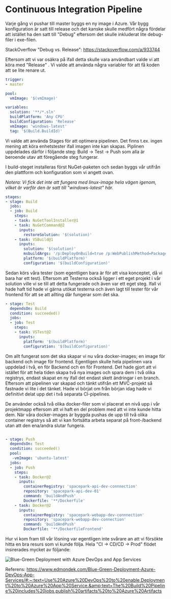# Continuous Integration Pipeline

Varje gång vi pushar till master byggs en ny image i Azure.  Vår bygg konfiguration är satt till release och det kanske skulle medfört några fördelar att istället ha den satt till "Debug" eftersom det skulle inkluderat lite debug-filer i exe-filen.

StackOverflow	"Debug vs. Release": https://stackoverflow.com/a/933744

Eftersom att vi var osäkra på ifall detta skulle vara användbart valde vi att köra med "Release" . Vi valde att använda några variabler för att få koden att se lite renare ut. 

```yaml
trigger:
- master

pool:
  vmImage: '$(vmImage)'

variables:
  solution: '**/*.sln'
  buildPlatform: 'Any CPU'
  buildConfiguration: 'Release'
  vmImage: 'windows-latest'
  tag: '$(Build.BuildId)'
```

Vi valde att använda Stages för att optimera pipelinen. Det finns t.ex. ingen mening att köra enhetstester ifall imagen inte kan skapas. Piplinen uppdelades därför i följande steg: Build -> Test -> Push som alla är beroende utav att föregående steg fungerar.

I build-steget installeras först NuGet-paketen och sedan byggs vår utifrån den plattform och konfiguration som vi angett ovan.

*Notera: Vi fick det inte att fungera med linux-image hela vägen igenom, vilket är varför den är satt till "windows-latest" här.*

```Yaml
stages:
- stage: Build
  jobs:
  - job: Build
    steps:
    - task: NuGetToolInstaller@1
    - task: NuGetCommand@2
      inputs:
        restoreSolution: '$(solution)'
    - task: VSBuild@1
      inputs:
        solution: '$(solution)'
        msbuildArgs: '/p:DeployOnBuild=true /p:WebPublishMethod=Package /p:PackageAsSingleFile=true /p:SkipInvalidConfigurations=true /p:DesktopBuildPackageLocation="$(build.artifactStagingDirectory)\WebApp.zip" /p:DeployIisAppPath="Default Web Site"'
        platform: '$(buildPlatform)'
        configuration: '$(buildConfiguration)'
```

Sedan körs våra tester (som egentligen bara är för att visa konceptet, då vi bara har ett test). Eftersom att Testerna också ligger i ett eget projekt i vår solution ville vi se till att detta fungerade och även var ett eget steg. Ifall vi hade haft tid hade vi gärna utökat testerna och även lagt till tester för vår frontend för att se att allting där fungerar som det ska.

```yaml
- stage: Test
  dependsOn: Build
  condition: succeeded()
  jobs:
  - job: Test
    steps:
    - task: VSTest@2
      inputs:
        platform: '$(buildPlatform)'
        configuration: '$(buildConfiguration)'
```

Om allt fungerat som det ska skapar vi nu våra docker-images; en image för backend och image för frontend. Egentligen skulle hela pipelinen vara uppdelad i två, en för Backend och en för Frontend. Det hade gjort att vi istället för att hela tiden skapa två nya images och spara dem i två olika registrys, endast skapat en ny ifall det endast skett ändringar i en branch. Eftersom att pipelinen var skapad och tänkt utifrån ett MVC-projekt så fastnade vi lite i det tänket. Hade vi börjat om från början idag hade vi definitivt delat upp det i två separata CI-pipelines.

De använder också två olika docker-filer som vi placerat en nivå upp i vår projektmapp eftersom att vi haft en del problem med att vi inte kunde hitta dem. När våra docker-images är byggda pushas de upp till två olika container registrys så att vi kan fortsätta arbeta separat på front-/backend utan att den ena/andra slutar fungera.

```yaml

- stage: Push
  dependsOn: Test
  condition: succeeded()
  pool:
   -vmImage: 'ubuntu-latest'
  jobs:
  - job: Push
    steps:
    - task: Docker@2
      inputs:
        containerRegistry: 'spacepark-api-dev-connnection'
        repository: 'spacepark-api-dev-01'
        command: 'buildAndPush'
        Dockerfile: '**/Dockerfile'
    - task: Docker@2
      inputs:
        containerRegistry: 'spacepark-webapp-dev-connnection'
        repository: 'spacepark-webapp-dev-connection'
        command: 'buildAndPush'
        Dockerfile: '**/DockerfileFrontend'
```

Hur vi kom fram till vår lösning var egentligen inte svårare an att vi försökte hitta en bra resurs som vi kunde följa. Hela "CI -> CD/CD -> Prod" flödet insirerades mycket av följande: 

![Blue-Green Deployment with Azure DevOps and App Services](https://www.edmondek.com/images/blue_green_azure_devops_app_service.png)

Referens: https://www.edmondek.com/Blue-Green-Deployment-Azure-DevOps-App-Services/#:~:text=Use%20Azure%20DevOps%20to%20enable,Deployment%20to%20Azure%20App%20Service.&amp;text=The%20Build%20Pipeline%20includes%20jobs,publish%20artifacts%20to%20Azure%20Artifacts

